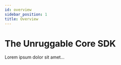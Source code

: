 ```yaml
---
id: overview
sidebar_position: 1
title: Overview
---
```


# The Unruggable Core SDK

Lorem ipsum dolor sit amet...
